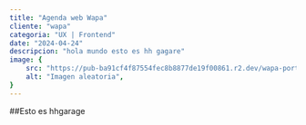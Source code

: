 ```yaml
---
title: "Agenda web Wapa"
cliente: "wapa"
categoria: "UX | Frontend"
date: "2024-04-24"
descripcion: "hola mundo esto es hh gagare"
image: {
    src: "https://pub-ba91cf4f87554fec8b8877de19f00861.r2.dev/wapa-portada.webp",
    alt: "Imagen aleatoria",
}  
---
```


##Esto es hhgarage